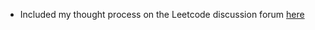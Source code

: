 - Included my thought process on the Leetcode discussion forum [here](https://leetcode.com/problems/replace-elements-with-greatest-element-on-right-side/discuss/592527/Java-Solution-with-complete-thought-process-or-100-better-Runtime-or-100-better-Memory)
